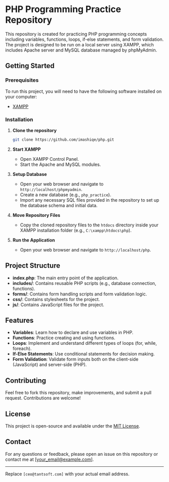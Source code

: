 # PHP Programming Practice Repository

This repository is created for practicing PHP programming concepts including variables, functions, loops, if-else statements, and form validation. The project is designed to be run on a local server using XAMPP, which includes Apache server and MySQL database managed by phpMyAdmin.

## Getting Started

### Prerequisites

To run this project, you will need to have the following software installed on your computer:
- [XAMPP](https://www.apachefriends.org/index.html)

### Installation

1. **Clone the repository**
   ```sh
   git clone https://github.com/imashiqe/php.git
   ```

2. **Start XAMPP**
   - Open XAMPP Control Panel.
   - Start the Apache and MySQL modules.

3. **Setup Database**
   - Open your web browser and navigate to `http://localhost/phpmyadmin`.
   - Create a new database (e.g., `php_practice`).
   - Import any necessary SQL files provided in the repository to set up the database schema and initial data.

4. **Move Repository Files**
   - Copy the cloned repository files to the `htdocs` directory inside your XAMPP installation folder (e.g., `C:\xampp\htdocs\php`).

5. **Run the Application**
   - Open your web browser and navigate to `http://localhost/php`.

## Project Structure

- **index.php**: The main entry point of the application.
- **includes/**: Contains reusable PHP scripts (e.g., database connection, functions).
- **forms/**: Contains form handling scripts and form validation logic.
- **css/**: Contains stylesheets for the project.
- **js/**: Contains JavaScript files for the project.

## Features

- **Variables**: Learn how to declare and use variables in PHP.
- **Functions**: Practice creating and using functions.
- **Loops**: Implement and understand different types of loops (for, while, foreach).
- **If-Else Statements**: Use conditional statements for decision making.
- **Form Validation**: Validate form inputs both on the client-side (JavaScript) and server-side (PHP).

## Contributing

Feel free to fork this repository, make improvements, and submit a pull request. Contributions are welcome!

## License

This project is open-source and available under the [MIT License](LICENSE).

## Contact

For any questions or feedback, please open an issue on this repository or contact me at [your_email@example.com].

---

Replace `[ceo@tantsoft.com]` with your actual email address.
